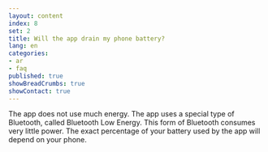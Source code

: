 ```yaml
---
layout: content
index: 8
set: 2
title: Will the app drain my phone battery?
lang: en
categories:
- ar
- faq
published: true
showBreadCrumbs: true
showContact: true
---
```


The app does not use much energy. The app uses a special type of Bluetooth, called Bluetooth Low Energy. This form of Bluetooth consumes very little power.
The exact percentage of your battery used by the app will depend on your phone.
